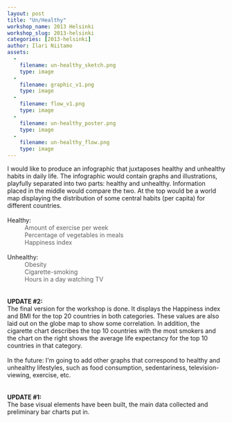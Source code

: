 ```yaml
---
layout: post
title: "Un/Healthy"
workshop_name: 2013 Helsinki
workshop_slug: 2013-helsinki
categories: [2013-helsinki]
author: Ilari Niitamo 
assets:
  -
    filename: un-healthy_sketch.png
    type: image
  -
    filename: graphic_v1.png
    type: image
  -
    filename: flow_v1.png
    type: image
  -
    filename: un-healthy_poster.png
    type: image
  -
    filename: un-healthy_flow.png
    type: image
---
```

<div>I would like to produce an infographic that juxtaposes healthy and unhealthy habits in daily life. The infographic would contain graphs and illustrations, playfully separated into two parts: healthy and unhealthy. Information placed in the middle would compare the two. At the top would be a world map displaying the distribution of some central habits (per capita) for different countries.</div><div><br /></div><div>Healthy:</div><blockquote style="margin: 0 0 0 40px; border: none; padding: 0px;"><div><span style="font-size: 1em;">Amount of exercise per week</span></div></blockquote><blockquote style="margin: 0 0 0 40px; border: none; padding: 0px;"><div><span style="font-size: 1em;">Percentage of vegetables in meals</span></div></blockquote><blockquote style="margin: 0 0 0 40px; border: none; padding: 0px;"><div><span style="font-size: 1em;">Happiness index</span></div></blockquote><div><br /></div><div>Unhealthy:</div><blockquote style="margin: 0 0 0 40px; border: none; padding: 0px;">Obesity</blockquote><blockquote style="margin: 0 0 0 40px; border: none; padding: 0px;">Cigarette-smoking</blockquote><blockquote style="margin: 0 0 0 40px; border: none; padding: 0px;"><div><span style="font-size: 1em;">Hours in a day watching TV</span></div></blockquote><div><br /></div><div><br /></div><div><b>UPDATE #2:</b></div><div>The final version for the workshop is done. It displays the Happiness index and BMI for the top 20 countries in both categories. These values are also laid out on the globe map to show some correlation. In addition, the cigarette chart describes the top 10 countries with the most smokers and the chart on the right shows the average life expectancy for the top 10 countries in that category.</div><div><br /></div><div>In the future: I'm going to add other graphs that correspond to healthy and unhealthy lifestyles, such as food consumption, sedentariness, television-viewing, exercise, etc.</div><div><br /></div><div><div><b><br class="Apple-interchange-newline" />UPDATE #1:</b></div><div>The base visual elements have been built, the main data collected and preliminary bar charts put in.</div></div>
